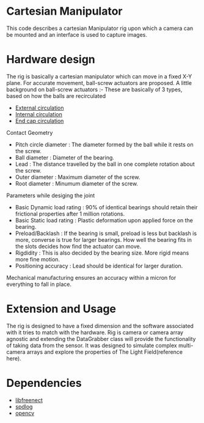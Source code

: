 # Cartesian Manipulator

This code describes a cartesian Manipulator rig upon which a camera can be mounted and an interface is used to capture images.

# Hardware design

The rig is basically a cartesian manipulator which can move in a fixed X-Y plane. For accurate movement, ball-screw actuators are proposed.
A little background on ball-screw actuators :-
These are basically of 3 types, based on how the balls are recirculated
  - [External circulation](http://1ugn2l2m3z2y31d4y73c1m5w.wpengine.netdna-cdn.com/wp-content/uploads/2015/08/External-Tube-Recirculation.jpg)
  - [Internal circulation](http://1ugn2l2m3z2y31d4y73c1m5w.wpengine.netdna-cdn.com/wp-content/uploads/2015/08/Deflector-Recirculation.jpg)
  - [End cap circulation](http://1ugn2l2m3z2y31d4y73c1m5w.wpengine.netdna-cdn.com/wp-content/uploads/2015/08/End-Cap-Recirculation.jpg)

Contact Geometry
  - Pitch circle diameter : The diameter formed by the ball while it rests on the screw.
  - Ball diameter : Diameter of the bearing.
  - Lead : The distance travelled by the ball in one complete rotation about the screw.
  - Outer diameter : Maximum diameter of the screw.
  - Root diameter : Minumum diameter of the screw.

Parameters while desiging the joint
  - Basic Dynamic load rating : 90% of identical bearings should retain their frictional properties after 1 million rotations.
  - Basic Static load rating : Plastic deformation upon applied force on the bearing.
  - Preload/Backlash : If the bearing is small, preload is less but backlash is more, converse is true for larger bearings. How well the bearing fits in the slots decides how find the actuator
                       can move.
  - Rigdidity : This is also decided by the bearing size. More rigid means more fine motion.
  - Positioning accuracy : Lead should be identical for larger duration.

Mechanical manufacturing ensures an accuracy within a micron for everything to fall in place.


# Extension and Usage

The rig is designed to have a fixed dimension and the software associated with it tries to match with the hardware. Rig is camera or camera array agnostic and extending the DataGrabber class will provide the functionality of taking data from the sensor. It was designed to simulate complex multi-camera arrays and explore the properties of The Light Field(reference here).


# Dependencies

  - [libfreenect](https://github.com/OpenKinect/libfreenect)
  - [spdlog](https://github.com/gabime/spdlog)
  - [opencv](https://github.com/opencv/opencv)
